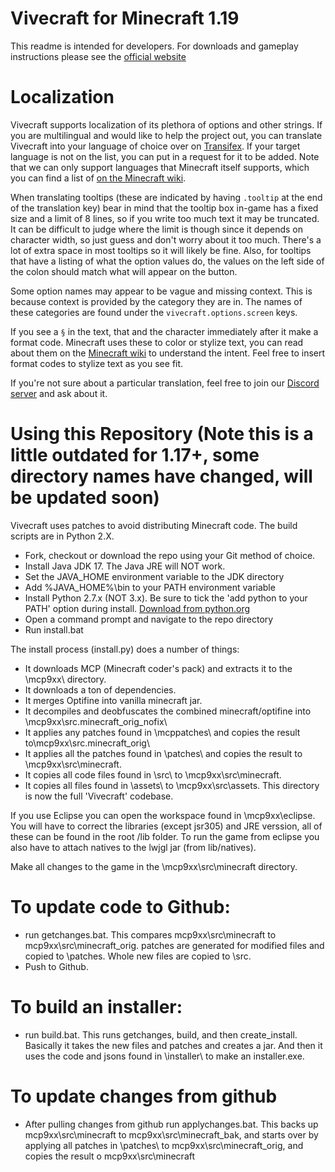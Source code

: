 Vivecraft for Minecraft 1.19
=========

This readme is intended for developers. For downloads and gameplay instructions please see the [official website](http://www.vivecraft.org/)


Localization
========
Vivecraft supports localization of its plethora of options and other strings. If you are multilingual and would like to help the project out, you can translate Vivecraft into your language of choice over on [Transifex](https://www.transifex.com/techjar/vivecraft/). If your target language is not on the list, you can put in a request for it to be added. Note that we can only support languages that Minecraft itself supports, which you can find a list of [on the Minecraft wiki](https://minecraft.fandom.com/wiki/Language).

When translating tooltips (these are indicated by having `.tooltip` at the end of the translation key) bear in mind that the tooltip box in-game has a fixed size and a limit of 8 lines, so if you write too much text it may be truncated. It can be difficult to judge where the limit is though since it depends on character width, so just guess and don't worry about it too much. There's a lot of extra space in most tooltips so it will likely be fine. Also, for tooltips that have a listing of what the option values do, the values on the left side of the colon should match what will appear on the button.

Some option names may appear to be vague and missing context. This is because context is provided by the category they are in. The names of these categories are found under the `vivecraft.options.screen` keys.

If you see a `§` in the text, that and the character immediately after it make a format code. Minecraft uses these to color or stylize text, you can read about them on the [Minecraft wiki](https://minecraft.gamepedia.com/Formatting_codes) to understand the intent. Feel free to insert format codes to stylize text as you see fit.

If you're not sure about a particular translation, feel free to join our [Discord server](https://discord.gg/eCZvCVe) and ask about it.


Using this Repository
(Note this is a little outdated for 1.17+, some directory names have changed, will be updated soon)
========
 
 Vivecraft uses patches to avoid distributing Minecraft code. The build scripts are in Python 2.X.
 
 - Fork, checkout or download the repo using your Git method of choice.
 - Install Java JDK 17. The Java JRE will NOT work.
 - Set the JAVA_HOME environment variable to the JDK directory
 - Add %JAVA_HOME%\bin to your PATH environment variable
 - Install Python 2.7.x (NOT 3.x). Be sure to tick the 'add python to your PATH' option during install. [Download from python.org](https://www.python.org/downloads/)
 - Open a command prompt and navigate to the repo directory
 - Run install.bat
 
The install process (install.py) does a number of things:
 - It downloads MCP (Minecraft coder's pack) and extracts it to the \mcp9xx\ directory.
 - It downloads a ton of dependencies.
 - It merges Optifine into vanilla minecraft jar.
 - It decompiles and deobfuscates the combined minecraft/optifine into \mcp9xx\src\.minecraft_orig_nofix\
 - It applies any patches found in \mcppatches\ and copies the result to\mcp9xx\src\.minecraft_orig\
 - It applies all the patches found in \patches\ and copies the result to \mcp9xx\src\minecraft\. 
 - It copies all code files found in \src\ to \mcp9xx\src\minecraft\. 
 - It copies all files found in \assets\ to \mcp9xx\src\assets\.
 This directory is now the full 'Vivecraft' codebase.
 
If you use Eclipse you can open the workspace found in \mcp9xx\eclipse. You will have to correct the libraries (except jsr305) and JRE verssion, all of these can be found in the root /lib folder. To run the game from eclipse you also have to attach natives to the lwjgl jar (from lib/natives).

Make all changes to the game in the \mcp9xx\src\minecraft directory.

To update code to Github:
========
 - run getchanges.bat. This compares mcp9xx\src\minecraft to mcp9xx\src\minecraft_orig. patches are generated for modified files and copied to \patches\. Whole new files are copied to \src\.
 - Push to Github.
 
To build an installer:
========
 - run build.bat. This runs getchanges, build, and then create_install. Basically it takes the new files and patches and creates a jar. And then it uses the code and jsons found in \installer\ to make an installer.exe.

To update changes from github
========
  - After pulling changes from github run applychanges.bat. This backs up mcp9xx\src\minecraft to mcp9xx\src\minecraft_bak, and starts over by applying all patches in \patches\ to mcp9xx\src\minecraft_orig, and copies the result o mcp9xx\src\minecraft
  
